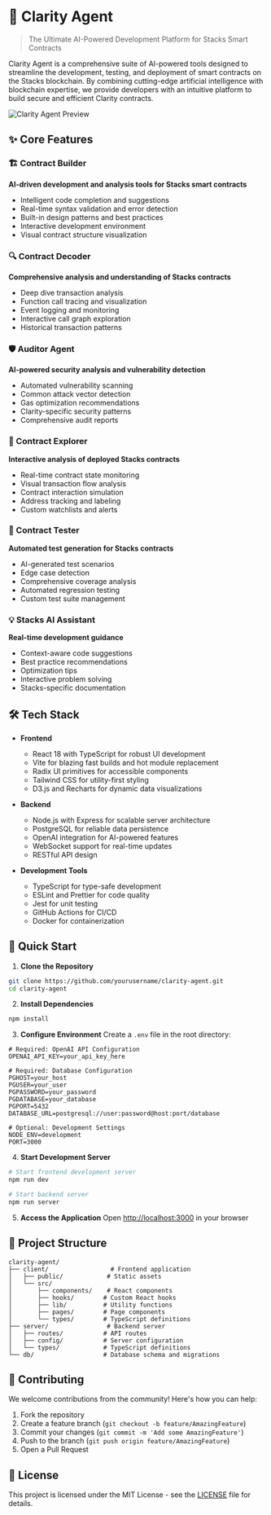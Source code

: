 # 🤖 Clarity Agent

> The Ultimate AI-Powered Development Platform for Stacks Smart Contracts

Clarity Agent is a comprehensive suite of AI-powered tools designed to streamline the development, testing, and deployment of smart contracts on the Stacks blockchain. By combining cutting-edge artificial intelligence with blockchain expertise, we provide developers with an intuitive platform to build secure and efficient Clarity contracts.

![Clarity Agent Preview](client/public/preview.png)

## ✨ Core Features

### 🏗️ Contract Builder
**AI-driven development and analysis tools for Stacks smart contracts**
- Intelligent code completion and suggestions
- Real-time syntax validation and error detection
- Built-in design patterns and best practices
- Interactive development environment
- Visual contract structure visualization

### 🔍 Contract Decoder
**Comprehensive analysis and understanding of Stacks contracts**
- Deep dive transaction analysis
- Function call tracing and visualization
- Event logging and monitoring
- Interactive call graph exploration
- Historical transaction patterns

### 🛡️ Auditor Agent
**AI-powered security analysis and vulnerability detection**
- Automated vulnerability scanning
- Common attack vector detection
- Gas optimization recommendations
- Clarity-specific security patterns
- Comprehensive audit reports

### 🔎 Contract Explorer
**Interactive analysis of deployed Stacks contracts**
- Real-time contract state monitoring
- Visual transaction flow analysis
- Contract interaction simulation
- Address tracking and labeling
- Custom watchlists and alerts

### 🧪 Contract Tester
**Automated test generation for Stacks contracts**
- AI-generated test scenarios
- Edge case detection
- Comprehensive coverage analysis
- Automated regression testing
- Custom test suite management

### 💡 Stacks AI Assistant
**Real-time development guidance**
- Context-aware code suggestions
- Best practice recommendations
- Optimization tips
- Interactive problem solving
- Stacks-specific documentation

## 🛠️ Tech Stack

- **Frontend**
  - React 18 with TypeScript for robust UI development
  - Vite for blazing fast builds and hot module replacement
  - Radix UI primitives for accessible components
  - Tailwind CSS for utility-first styling
  - D3.js and Recharts for dynamic data visualizations

- **Backend**
  - Node.js with Express for scalable server architecture
  - PostgreSQL for reliable data persistence
  - OpenAI integration for AI-powered features
  - WebSocket support for real-time updates
  - RESTful API design

- **Development Tools**
  - TypeScript for type-safe development
  - ESLint and Prettier for code quality
  - Jest for unit testing
  - GitHub Actions for CI/CD
  - Docker for containerization

## 🚀 Quick Start

1. **Clone the Repository**
```bash
git clone https://github.com/yourusername/clarity-agent.git
cd clarity-agent
```

2. **Install Dependencies**
```bash
npm install
```

3. **Configure Environment**
Create a `.env` file in the root directory:
```env
# Required: OpenAI API Configuration
OPENAI_API_KEY=your_api_key_here

# Required: Database Configuration
PGHOST=your_host
PGUSER=your_user
PGPASSWORD=your_password
PGDATABASE=your_database
PGPORT=5432
DATABASE_URL=postgresql://user:password@host:port/database

# Optional: Development Settings
NODE_ENV=development
PORT=3000
```

4. **Start Development Server**
```bash
# Start frontend development server
npm run dev

# Start backend server
npm run server
```

5. **Access the Application**
Open [http://localhost:3000](http://localhost:3000) in your browser

## 📁 Project Structure

```
clarity-agent/
├── client/                 # Frontend application
│   ├── public/            # Static assets
│   └── src/
│       ├── components/    # React components
│       ├── hooks/        # Custom React hooks
│       ├── lib/          # Utility functions
│       ├── pages/        # Page components
│       └── types/        # TypeScript definitions
├── server/                # Backend server
│   ├── routes/           # API routes
│   ├── config/           # Server configuration
│   └── types/            # TypeScript definitions
└── db/                   # Database schema and migrations
```

## 🤝 Contributing

We welcome contributions from the community! Here's how you can help:

1. Fork the repository
2. Create a feature branch (`git checkout -b feature/AmazingFeature`)
3. Commit your changes (`git commit -m 'Add some AmazingFeature'`)
4. Push to the branch (`git push origin feature/AmazingFeature`)
5. Open a Pull Request

## 📄 License

This project is licensed under the MIT License - see the [LICENSE](LICENSE) file for details.

